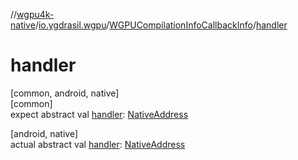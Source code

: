 //[wgpu4k-native](../../../index.md)/[io.ygdrasil.wgpu](../index.md)/[WGPUCompilationInfoCallbackInfo](index.md)/[handler](handler.md)

# handler

[common, android, native]\
[common]\
expect abstract val [handler](handler.md): [NativeAddress](../../ffi/-native-address/index.md)

[android, native]\
actual abstract val [handler](handler.md): [NativeAddress](../../ffi/-native-address/index.md)